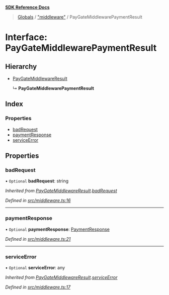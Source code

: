 **[SDK Reference Docs](../README.md)**

> [Globals](../README.md) / ["middleware"](../modules/_middleware_.md) / PayGateMiddlewarePaymentResult

# Interface: PayGateMiddlewarePaymentResult

## Hierarchy

- [PayGateMiddlewareResult](_middleware_.paygatemiddlewareresult.md)

  ↳ **PayGateMiddlewarePaymentResult**

## Index

### Properties

- [badRequest](_middleware_.paygatemiddlewarepaymentresult.md#badrequest)
- [paymentResponse](_middleware_.paygatemiddlewarepaymentresult.md#paymentresponse)
- [serviceError](_middleware_.paygatemiddlewarepaymentresult.md#serviceerror)

## Properties

### badRequest

• `Optional` **badRequest**: string

_Inherited from [PayGateMiddlewareResult](_middleware_.paygatemiddlewareresult.md).[badRequest](_middleware_.paygatemiddlewareresult.md#badrequest)_

_Defined in [src/middleware.ts:16](https://github.com/distributhor/paygate-sdk/blob/09aaeab/src/middleware.ts#L16)_

---

### paymentResponse

• `Optional` **paymentResponse**: [PaymentResponse](_types_.paymentresponse.md)

_Defined in [src/middleware.ts:21](https://github.com/distributhor/paygate-sdk/blob/09aaeab/src/middleware.ts#L21)_

---

### serviceError

• `Optional` **serviceError**: any

_Inherited from [PayGateMiddlewareResult](_middleware_.paygatemiddlewareresult.md).[serviceError](_middleware_.paygatemiddlewareresult.md#serviceerror)_

_Defined in [src/middleware.ts:17](https://github.com/distributhor/paygate-sdk/blob/09aaeab/src/middleware.ts#L17)_
